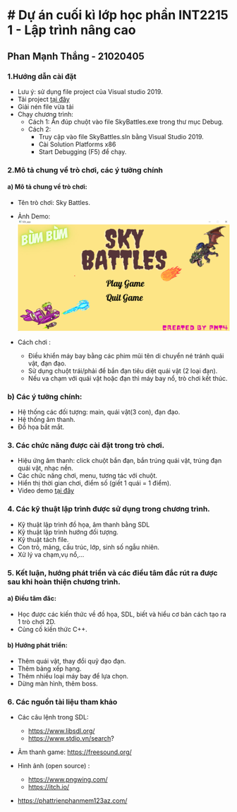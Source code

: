 # # Dự án cuối kì lớp học phần INT2215 1 - Lập trình nâng cao
## Phan Mạnh Thắng - 21020405
### 1.Hướng dẫn cài đặt
- Lưu ý: sử dụng file project của Visual studio 2019.
- Tải project [ tại đây ](https://github.com/PhanThang0402/Sky-Battles/archive/refs/heads/main.zip)
- Giải nén file vừa tải
- Chạy chương trình:
    + Cách 1: Ấn đúp chuột vào file SkyBattles.exe trong thư mục Debug.
    + Cách 2: 
        + Truy cập vào file SkyBattles.sln bằng Visual Studio 2019.
        + Cài Solution Platforms x86 
        + Start Debugging (F5) để chạy.

### 2.Mô tả chung về trò chơi, các ý tưởng chính
#### a) Mô tả chung về trò chơi:
- Tên trò chơi: Sky Battles.
- Ảnh Demo: 
![demoGame](Debug/demoGame.png)

- Cách chơi :
    + Điều khiển máy bay bằng các phim mũi tên di chuyển né tránh quái vật, đạn đạo.
    + Sử dụng chuột trái/phải để bắn đạn tiêu diệt quái vật (2 loại đạn).
    + Nếu va chạm với quái vật hoặc đạn thì máy bay nổ, trò chơi kết thúc.

### b) Các ý tưởng chính:
- Hệ thống các đối tượng: main, quái vật(3 con), đạn đạo.
- Hệ thống âm thanh.
- Đồ họa bắt mắt.

### 3. Các chức năng được cài đặt trong trò chơi.
- Hiệu ứng âm thanh: click chuột bắn đạn, bắn trúng quái vật, trúng đạn quái vật, nhạc nền.
- Các chức năng chơi, menu, tương tác với chuột.
- Hiển thị thời gian chơi, điểm số (giết 1 quái = 1 điểm).
- Video demo [tại đây](https://youtu.be/uROIj4nNHuY)

### 4. Các kỹ thuật lập trình được sử dụng trong chương trình. 
- Kỹ thuật lập trình đồ họa, âm thanh bằng SDL
- Kỹ thuật lập trình hướng đối tượng.
- Kỹ thuật tách file.
- Con trỏ, mảng, cấu trúc, lớp, sinh số ngẫu nhiên.
- Xử lý va chạm,vụ nổ,...

### 5. Kết luận, hướng phát triển và các điều tâm đắc rút ra được sau khi hoàn thiện chương trình. 
#### a) Điều tâm đăc:
- Học được các kiến thức về đồ họa, SDL, biết và hiểu cơ bản cách tạo ra 1 trò chơi 2D.
- Củng cố kiến thức C++.

#### b) Hướng phát triển:
- Thêm quái vật, thay đổi quỹ đạo đạn.
- Thêm bảng xếp hạng.
- Thêm nhiều loại máy bay để lựa chọn.
- Dừng màn hình, thêm boss.

### 6. Các nguồn tài liệu tham khảo
- Các câu lệnh trong SDL:      

    + https://www.libsdl.org/
    + https://www.stdio.vn/search?
- Âm thanh game: https://freesound.org/
- Hình ảnh (open source) :
    + https://www.pngwing.com/
    + https://itch.io/

- https://phattrienphanmem123az.com/
